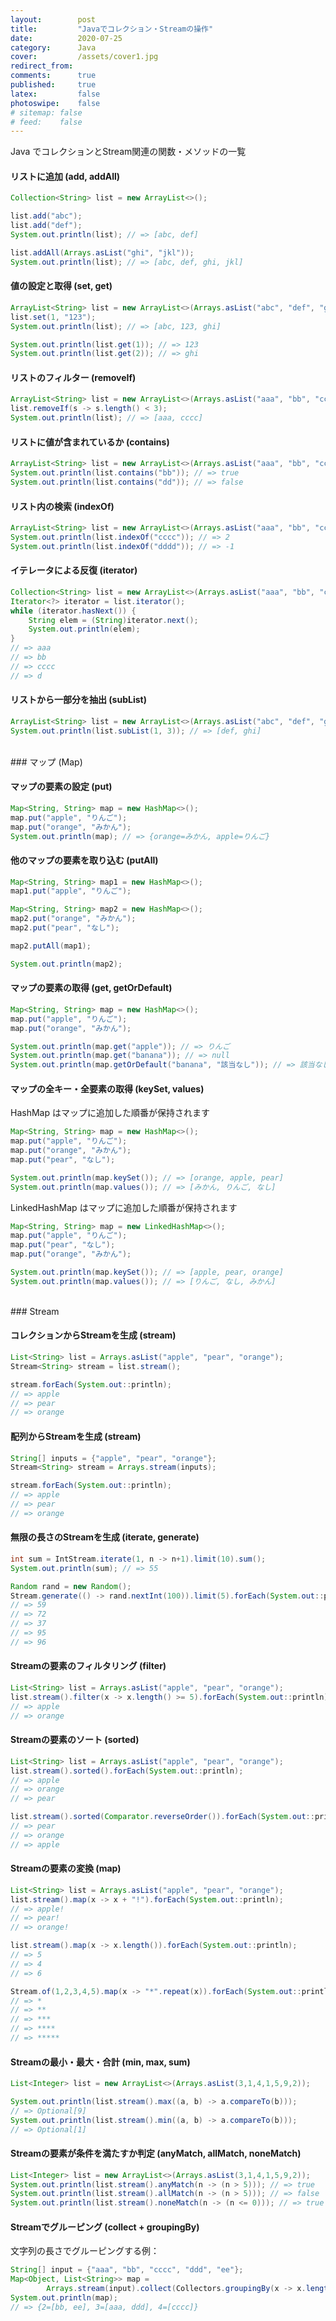 ```yaml
---
layout:        post
title:         "Javaでコレクション・Streamの操作"
date:          2020-07-25
category:      Java
cover:         /assets/cover1.jpg
redirect_from:
comments:      true
published:     true
latex:         false
photoswipe:    false
# sitemap: false
# feed:    false
---
```


Java でコレクションとStream関連の関数・メソッドの一覧


#### リストに追加 (add, addAll)

```java
Collection<String> list = new ArrayList<>();

list.add("abc");
list.add("def");
System.out.println(list); // => [abc, def]

list.addAll(Arrays.asList("ghi", "jkl"));
System.out.println(list); // => [abc, def, ghi, jkl]
```

#### 値の設定と取得 (set, get)

```java
ArrayList<String> list = new ArrayList<>(Arrays.asList("abc", "def", "ghi"));
list.set(1, "123");
System.out.println(list); // => [abc, 123, ghi]

System.out.println(list.get(1)); // => 123
System.out.println(list.get(2)); // => ghi
```

#### リストのフィルター (removeIf)

```java
ArrayList<String> list = new ArrayList<>(Arrays.asList("aaa", "bb", "cccc", "d"));
list.removeIf(s -> s.length() < 3);
System.out.println(list); // => [aaa, cccc]
```

#### リストに値が含まれているか (contains)

```java
ArrayList<String> list = new ArrayList<>(Arrays.asList("aaa", "bb", "cccc", "d"));
System.out.println(list.contains("bb")); // => true
System.out.println(list.contains("dd")); // => false
```

#### リスト内の検索 (indexOf)

```java
ArrayList<String> list = new ArrayList<>(Arrays.asList("aaa", "bb", "cccc", "d"));
System.out.println(list.indexOf("cccc")); // => 2
System.out.println(list.indexOf("dddd")); // => -1
```

#### イテレータによる反復 (iterator)

```java
Collection<String> list = new ArrayList<>(Arrays.asList("aaa", "bb", "cccc", "d"));
Iterator<?> iterator = list.iterator();
while (iterator.hasNext()) {
    String elem = (String)iterator.next();
    System.out.println(elem);
}
// => aaa
// => bb
// => cccc
// => d
```

#### リストから一部分を抽出 (subList)

```java
ArrayList<String> list = new ArrayList<>(Arrays.asList("abc", "def", "ghi"));
System.out.println(list.subList(1, 3)); // => [def, ghi]
```

<br>
### マップ (Map)

#### マップの要素の設定 (put)

```java
Map<String, String> map = new HashMap<>();
map.put("apple", "りんご");
map.put("orange", "みかん");
System.out.println(map); // => {orange=みかん, apple=りんご}
```

#### 他のマップの要素を取り込む (putAll)

```java
Map<String, String> map1 = new HashMap<>();
map1.put("apple", "りんご");

Map<String, String> map2 = new HashMap<>();
map2.put("orange", "みかん");
map2.put("pear", "なし");

map2.putAll(map1);

System.out.println(map2);
```

#### マップの要素の取得 (get, getOrDefault)

```java
Map<String, String> map = new HashMap<>();
map.put("apple", "りんご");
map.put("orange", "みかん");

System.out.println(map.get("apple")); // => りんご
System.out.println(map.get("banana")); // => null
System.out.println(map.getOrDefault("banana", "該当なし")); // => 該当なし
```

#### マップの全キー・全要素の取得 (keySet, values)

HashMap はマップに追加した順番が保持されます

```java
Map<String, String> map = new HashMap<>();
map.put("apple", "りんご");
map.put("orange", "みかん");
map.put("pear", "なし");

System.out.println(map.keySet()); // => [orange, apple, pear]
System.out.println(map.values()); // => [みかん, りんご, なし]
```

LinkedHashMap はマップに追加した順番が保持されます

```java
Map<String, String> map = new LinkedHashMap<>();
map.put("apple", "りんご");
map.put("pear", "なし");
map.put("orange", "みかん");

System.out.println(map.keySet()); // => [apple, pear, orange]
System.out.println(map.values()); // => [りんご, なし, みかん]
```


<br>
### Stream

#### コレクションからStreamを生成 (stream)

```java
List<String> list = Arrays.asList("apple", "pear", "orange");
Stream<String> stream = list.stream();

stream.forEach(System.out::println);
// => apple
// => pear
// => orange
```

#### 配列からStreamを生成 (stream)

```java
String[] inputs = {"apple", "pear", "orange"};
Stream<String> stream = Arrays.stream(inputs);

stream.forEach(System.out::println);
// => apple
// => pear
// => orange
```

#### 無限の長さのStreamを生成 (iterate, generate)

```java
int sum = IntStream.iterate(1, n -> n+1).limit(10).sum();
System.out.println(sum); // => 55

Random rand = new Random();
Stream.generate(() -> rand.nextInt(100)).limit(5).forEach(System.out::println);
// => 59
// => 72
// => 37
// => 95
// => 96
```

#### Streamの要素のフィルタリング (filter)

```java
List<String> list = Arrays.asList("apple", "pear", "orange");
list.stream().filter(x -> x.length() >= 5).forEach(System.out::println);
// => apple
// => orange
```

#### Streamの要素のソート (sorted)

```java
List<String> list = Arrays.asList("apple", "pear", "orange");
list.stream().sorted().forEach(System.out::println);
// => apple
// => orange
// => pear

list.stream().sorted(Comparator.reverseOrder()).forEach(System.out::println);
// => pear
// => orange
// => apple
```

#### Streamの要素の変換 (map)

```java
List<String> list = Arrays.asList("apple", "pear", "orange");
list.stream().map(x -> x + "!").forEach(System.out::println);
// => apple!
// => pear!
// => orange!

list.stream().map(x -> x.length()).forEach(System.out::println);
// => 5
// => 4
// => 6

Stream.of(1,2,3,4,5).map(x -> "*".repeat(x)).forEach(System.out::println);
// => *
// => **
// => ***
// => ****
// => *****
```

#### Streamの最小・最大・合計 (min, max, sum)

```java
List<Integer> list = new ArrayList<>(Arrays.asList(3,1,4,1,5,9,2));

System.out.println(list.stream().max((a, b) -> a.compareTo(b)));
// => Optional[9]
System.out.println(list.stream().min((a, b) -> a.compareTo(b)));
// => Optional[1]
```

#### Streamの要素が条件を満たすか判定 (anyMatch, allMatch, noneMatch)

```java
List<Integer> list = new ArrayList<>(Arrays.asList(3,1,4,1,5,9,2));
System.out.println(list.stream().anyMatch(n -> (n > 5))); // => true
System.out.println(list.stream().allMatch(n -> (n > 5))); // => false
System.out.println(list.stream().noneMatch(n -> (n <= 0))); // => true
```

#### Streamでグルーピング (collect + groupingBy)

文字列の長さでグルーピングする例：

```java
String[] input = {"aaa", "bb", "cccc", "ddd", "ee"};
Map<Object, List<String>> map =
        Arrays.stream(input).collect(Collectors.groupingBy(x -> x.length()));
System.out.println(map);
// => {2=[bb, ee], 3=[aaa, ddd], 4=[cccc]}
```
